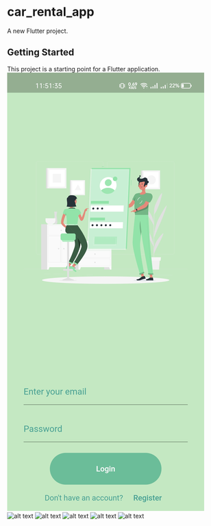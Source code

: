 # car_rental_app

A new Flutter project.

## Getting Started

This project is a starting point for a Flutter application.
![alt text](https://github.com/Miskat-UL/Car_rental_app/blob/main/1.jpg?raw=true)
![alt text](https://github.com/Miskat-UL/GetX-rest-api-flutter/blob/main/2.jpg?raw=true)
![alt text](https://github.com/Miskat-UL/GetX-rest-api-flutter/blob/main/3.jpg?raw=true)
![alt text](https://github.com/Miskat-UL/GetX-rest-api-flutter/blob/main/4.jpg?raw=true)
![alt text](https://github.com/Miskat-UL/GetX-rest-api-flutter/blob/main/5.jpg?raw=true)
![alt text](https://github.com/Miskat-UL/GetX-rest-api-flutter/blob/main/6.jpg?raw=true)